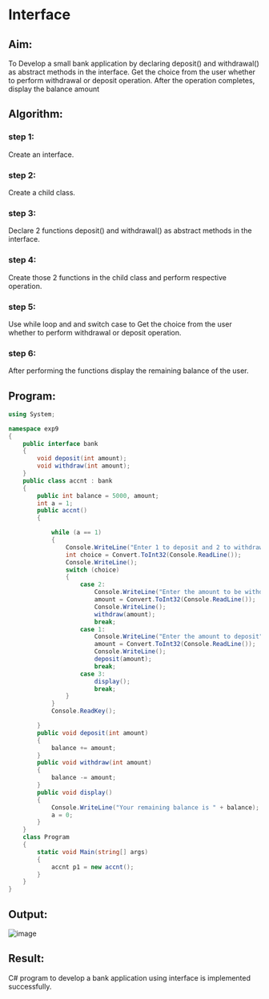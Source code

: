 # Interface

## Aim:
To Develop a small bank application by declaring deposit() and withdrawal() as abstract methods in the interface.  Get the choice from the user whether to perform withdrawal or deposit operation. After the operation completes, display the balance amount

## Algorithm:
### step 1: 
Create an interface.

### step 2:
Create a child class.

### step 3:
Declare 2 functions deposit() and withdrawal() as abstract methods in the interface.

### step 4:
Create those 2 functions in the child class and perform respective operation.

### step 5:
Use while loop and and switch case to Get the choice from the user whether to perform withdrawal or deposit operation.

### step 6:
After performing the functions display the remaining balance of the user.

## Program:
```c#
using System;

namespace exp9
{
    public interface bank
    {
        void deposit(int amount);
        void withdraw(int amount);
    }
    public class accnt : bank
    {
        public int balance = 5000, amount;
        int a = 1;
        public accnt()
        {

            while (a == 1)
            {
                Console.WriteLine("Enter 1 to deposit and 2 to withdraw and 3 to display your balance:");
                int choice = Convert.ToInt32(Console.ReadLine());
                Console.WriteLine();
                switch (choice)
                {
                    case 2:
                        Console.WriteLine("Enter the amount to be withdrawn");
                        amount = Convert.ToInt32(Console.ReadLine());
                        Console.WriteLine();
                        withdraw(amount);
                        break;
                    case 1:
                        Console.WriteLine("Enter the amount to deposit");
                        amount = Convert.ToInt32(Console.ReadLine());
                        Console.WriteLine();
                        deposit(amount);
                        break;
                    case 3:
                        display();
                        break;
                }
            }
            Console.ReadKey();

        }
        public void deposit(int amount)
        {
            balance += amount;
        }
        public void withdraw(int amount)
        {
            balance -= amount;
        }
        public void display()
        {
            Console.WriteLine("Your remaining balance is " + balance);
            a = 0;
        }
    }
    class Program
    {
        static void Main(string[] args)
        {
            accnt p1 = new accnt();
        }
    }
}
```

## Output:
![image](https://user-images.githubusercontent.com/75235488/172889388-df17e300-3103-4d71-b966-047c61951892.png)

## Result:
C# program to develop a bank application using interface is implemented successfully.
